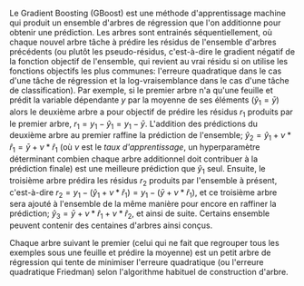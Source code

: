 
Le Gradient Boosting (GBoost) est une méthode d'apprentissage machine qui produit un ensemble d'arbres de régression que l'on additionne pour obtenir une prédiction. Les arbres sont entrainés séquentiellement, où chaque nouvel arbre tâche à prédire les résidus de l'ensemble d'arbres précédents (ou plutôt les pseudo-résidus, c'est-à-dire le gradient négatif de la fonction objectif de l'ensemble, qui revient au vrai résidu si on utilise les fonctions objectifs les plus communes: l'erreure quadratique dans le cas d'une tâche de régression et la log-vraisemblance dans le cas d'une tâche de classification). Par exemple, si le premier arbre n'a qu'une feuille et prédit la variable dépendante $y$ par la moyenne de ses éléments ($\hat{y}_1=\bar{y}$) alors le deuxième arbre a pour objectif de prédire les résidus $r_1$ produits par le premier arbre, $r_1=y_1-\hat{y}_1=y_1-\bar{y}$. L'addition des prédictions du deuxième arbre au premier raffine la prédiction de l'ensemble; $\hat{y}_2=\hat{y}_1+\nu*\hat{r}_1=\bar{y}+\nu*\hat{r}_1$ (où $\nu$ est le *taux d'apprentissage*, un hyperparamètre déterminant combien chaque arbre additionnel doit contribuer à la prédiction finale) est une meilleure prédiction que $\hat{y}_1$ seul. Ensuite, le troisième arbre prédira les résidus $r_2$ produits par l'ensemble à présent, c'est-à-dire $r_2=y_1-(\hat{y}_1+\nu*\hat{r}_1)=y_1-(\bar{y}+\nu*\hat{r}_1)$, et ce troisième arbre sera ajouté à l'ensemble de la même manière pour encore en raffiner la prédiction; $\hat{y}_3=\bar{y}+\nu*\hat{r}_1+\nu*\hat{r}_2$, et ainsi de suite. Certains ensemble peuvent contenir des centaines d'arbres ainsi conçus.

Chaque arbre suivant le premier (celui qui ne fait que regrouper tous les exemples sous une feuille et prédire la moyenne) est un petit arbre de régression qui tente de minimiser l'erreure quadratique (ou l'erreure quadratique Friedman) selon l'algorithme habituel de construction d'arbre.